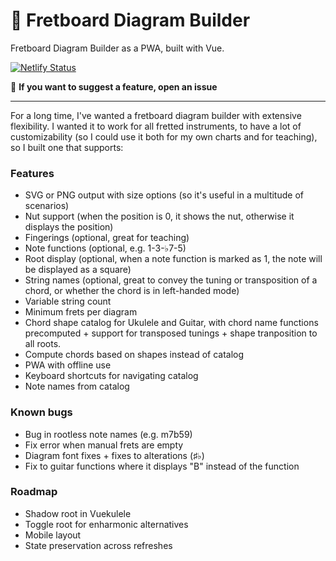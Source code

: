 # 🎼 Fretboard Diagram Builder

Fretboard Diagram Builder as a PWA, built with Vue.

[![Netlify Status](https://api.netlify.com/api/v1/badges/8e5b0285-62a9-43b4-ba38-3797434f6f7e/deploy-status)](https://app.netlify.com/sites/fretboarddiagrambuilder/deploys)

🖖 **If you want to suggest a feature, open an issue**

---

For a long time, I've wanted a fretboard diagram builder with extensive flexibility. I wanted it to work for all fretted instruments, to have a lot of customizability (so I could use it both for my own charts and for teaching), so I built one that supports:

### Features

* SVG or PNG output with size options (so it's useful in a multitude of scenarios)
* Nut support (when the position is 0, it shows the nut, otherwise it displays the position)
* Fingerings (optional, great for teaching)
* Note functions (optional, e.g. 1-3-♭7-5)
* Root display (optional, when a note function is marked as 1, the note will be displayed as a square)
* String names (optional, great to convey the tuning or transposition of a chord, or whether the chord is in left-handed mode)
* Variable string count
* Minimum frets per diagram
* Chord shape catalog for Ukulele and Guitar, with chord name functions precomputed + support for transposed tunings + shape tranposition to all roots.
* Compute chords based on shapes instead of catalog
* PWA with offline use
* Keyboard shortcuts for navigating catalog
* Note names from catalog

### Known bugs

* Bug in rootless note names (e.g. m7b59)
* Fix error when manual frets are empty
* Diagram font fixes + fixes to alterations (♯♭)
* Fix to guitar functions where it displays "B" instead of the function

### Roadmap

* Shadow root in Vuekulele
* Toggle root for enharmonic alternatives
* Mobile layout
* State preservation across refreshes
